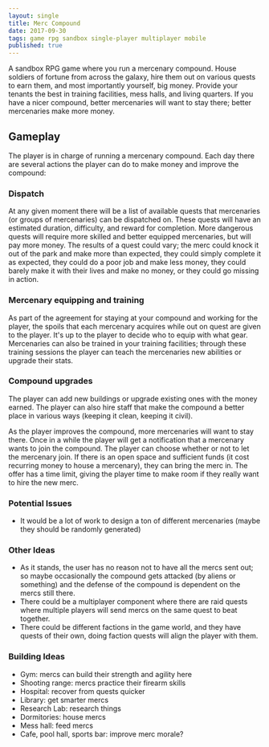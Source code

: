 ```yaml
---
layout: single
title: Merc Compound
date: 2017-09-30
tags: game rpg sandbox single-player multiplayer mobile
published: true
---
```

A sandbox RPG game where you run a mercenary compound. House soldiers of fortune from across the galaxy, 
hire them out on various quests to earn them, and most importantly yourself, big money. Provide your tenants the best in 
training facilities, mess halls, and living quarters. If you have a nicer compound, better mercenaries will want to stay there; better mercenaries make more money.

## Gameplay
The player is in charge of running a mercenary compound. Each day there are several actions the 
player can do to make money and improve the compound: 
### Dispatch
At any given moment there will be a list of available quests that mercenaries (or groups of mercenaries)
can be dispatched on. These quests will have an estimated duration, difficulty, and reward for completion.
More dangerous quests will require more skilled and better equipped mercenaries, but will pay more money.
The results of a quest could vary; the merc could knock it out of the park and make more than expected,
they could simply complete it as expected, they could do a poor job and make less money, they could 
barely make it with their lives and make no money, or they could go missing in action.
### Mercenary equipping and training
As part of the agreement for staying at your compound and working for the player, the spoils that each 
mercenary acquires while out on quest are given to the player. It's up to the player to decide who to
equip with what gear. Mercenaries can also be trained in your training facilities; through these 
training sessions the player can teach the mercenaries new abilities or upgrade their stats.
### Compound upgrades
The player can add new buildings or upgrade existing ones with the money earned. The player can
also hire staff that make the compound a better place in various ways (keeping it clean, keeping it civil). 

As the player improves the compound, more mercenaries will want to stay there. Once in a while the player
will get a notification that a mercenary wants to join the compound. The player can choose whether or not
to let the mercenary join. If there is an open space and sufficient funds (it cost recurring money to house
a mercenary), they can bring the merc in. The offer has a time limit, giving the player time to make room
if they really want to hire the new merc.

### Potential Issues
- It would be a lot of work to design a ton of different mercenaries (maybe they should be randomly generated)

### Other Ideas
- As it stands, the user has no reason not to have all the mercs sent out; so maybe occasionally the compound gets attacked (by aliens or something) and the defense of the compound is dependent on the mercs still there.
- There could be a multiplayer component where there are raid quests where multiple players will send mercs on the same quest to beat together.
- There could be different factions in the game world, and they have quests of their own, doing faction quests will align the player with them. 

### Building Ideas
- Gym: mercs can build their strength and agility here
- Shooting range: mercs practice their firearm skills
- Hospital: recover from quests quicker
- Library: get smarter mercs
- Research Lab: research things
- Dormitories: house mercs
- Mess hall: feed mercs
- Cafe, pool hall, sports bar: improve merc morale?
